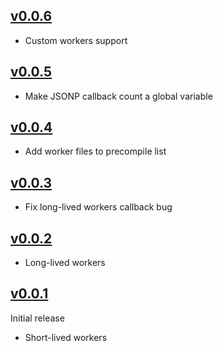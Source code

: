 ## [v0.0.6](https://github.com/EtienneLem/architect/tree/v0.0.6)
- Custom workers support

## [v0.0.5](https://github.com/EtienneLem/architect/tree/v0.0.5)
- Make JSONP callback count a global variable

## [v0.0.4](https://github.com/EtienneLem/architect/tree/v0.0.4)
- Add worker files to precompile list

## [v0.0.3](https://github.com/EtienneLem/architect/tree/v0.0.3)
- Fix long-lived workers callback bug

## [v0.0.2](https://github.com/EtienneLem/architect/tree/v0.0.2)
- Long-lived workers

## [v0.0.1](https://github.com/EtienneLem/architect/tree/v0.0.1)
Initial release
- Short-lived workers
